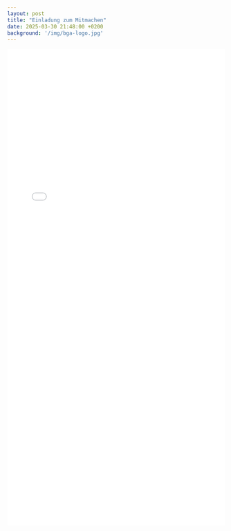 ```yaml
---
layout: post
title: "Einladung zum Mitmachen"
date: 2025-03-30 21:48:00 +0200
background: '/img/bga-logo.jpg'
---
```


<iframe src="/pdf/BgA_Einladung.pdf" width="100%" height="1100px" style="border: none;">
    <p>Ihr Browser unterstützt keine eingebetteten PDFs. Sie können das PDF <a href="/pdf/BgA_Einladung.pdf">hier herunterladen</a>.</p>
</iframe>
